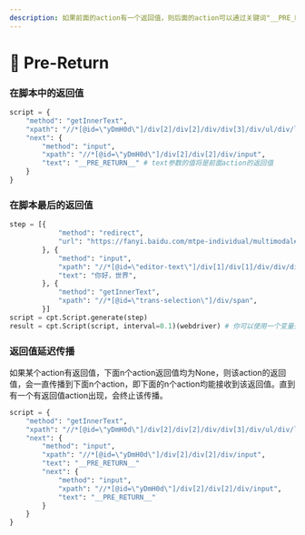 ```yaml
---
description: 如果前面的action有一个返回值，则后面的action可以通过关键词"__PRE_RETURN__"来接收这个返回值，返回方和接收方的类型必须相同。
---
```


# 🐻 Pre-Return

### 在脚本中的返回值

```python
script = {
	"method": "getInnerText",
	"xpath": "//*[@id=\"yDmH0d\"]/div[2]/div[2]/div/div[3]/div/ul/div/li[1]/a",
	"next": {
		"method": "input",
		"xpath": "//*[@id=\"yDmH0d\"]/div[2]/div[2]/div/input",
		"text": "__PRE_RETURN__" # text参数的值将是前面action的返回值
	}
}
```

### 在脚本最后的返回值

```python
step = [{
            "method": "redirect",
            "url": "https://fanyi.baidu.com/mtpe-individual/multimodal#/",
        }, {
            "method": "input",
            "xpath": "//*[@id=\"editor-text\"]/div[1]/div[1]/div/div/div/div",
            "text": "你好，世界",
        }, {
            "method": "getInnerText",
            "xpath": "//*[@id=\"trans-selection\"]/div/span",
        }]
script = cpt.Script.generate(step)
result = cpt.Script(script, interval=0.1)(webdriver) # 你可以使用一个变量去接收
```

### 返回值延迟传播

如果某个action有返回值，下面n个action返回值均为None，则该action的返回值，会一直传播到下面n个action，即下面的n个action均能接收到该返回值。直到有一个有返回值action出现，会终止该传播。

```python
script = {
	"method": "getInnerText",
	"xpath": "//*[@id=\"yDmH0d\"]/div[2]/div[2]/div/div[3]/div/ul/div/li[1]/a",
	"next": {
		"method": "input",
		"xpath": "//*[@id=\"yDmH0d\"]/div[2]/div[2]/div/input",
		"text": "__PRE_RETURN__"
		"next": {
			"method": "input",
			"xpath": "//*[@id=\"yDmH0d\"]/div[2]/div[2]/div/input",
			"text": "__PRE_RETURN__"
		}
	}
}
```
